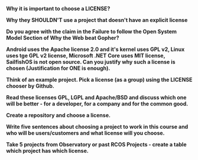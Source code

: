 **Why it is important to choose a LICENSE?**

**Why they SHOULDN'T use a project that doesn't have an explicit license**

**Do you agree with the claim in the Failure to follow the Open System Model Section of Why the Web beat Gopher?**

**Android uses the Apache license 2.0 and it's kernel uses GPL v2, Linux uses tge GPL v2 license, Microsoft .NET Core uses MIT license, SailfishOS is not open source. Can you justify why such a license is chosen (Justification for ONE is enough).**

**Think of an example project. Pick a license (as a group) using the LICENSE chooser by Github.**

**Read these licenses GPL, LGPL and Apache/BSD and discuss which one will be better - for a developer, for a company and for the common good.**

**Create a repository and choose a license.**

**Write five sentences about choosing a project to work in this course and who will be users/customers and what license will you choose.**

**Take 5 projects from Observatory or past RCOS Projects - create a table which project has which license.**
